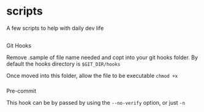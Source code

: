 # scripts


A few scripts to help with daily dev life

##
Git Hooks

Remove .sample of file name needed and copt into your git hooks folder. 
By default the hooks directory is `$GIT_DIR/hooks`

Once moved into this folder, allow the file to be executable `chmod +x`
 
###
Pre-commit

This hook can be by passed by using the `--no-verify` option, or just `-n`